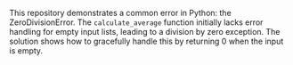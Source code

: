 This repository demonstrates a common error in Python: the ZeroDivisionError.  The `calculate_average` function initially lacks error handling for empty input lists, leading to a division by zero exception. The solution shows how to gracefully handle this by returning 0 when the input is empty.